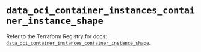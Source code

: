 # `data_oci_container_instances_container_instance_shape`

Refer to the Terraform Registry for docs: [`data_oci_container_instances_container_instance_shape`](https://registry.terraform.io/providers/oracle/oci/6.18.0/docs/data-sources/container_instances_container_instance_shape).
